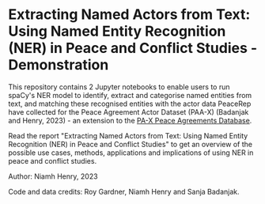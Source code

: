 # Extracting Named Actors from Text: Using Named Entity Recognition (NER) in Peace and Conflict Studies - Demonstration
This repository contains 2 Jupyter notebooks to enable users to run spaCy's NER model to identify, extract and categorise named entities from text, and matching these recognised entities with the actor data PeaceRep have collected for the Peace Agreement Actor Dataset (PAA-X) (Badanjak and Henry, 2023) - an extension to the [PA-X Peace Agreements Database]([url](https://www.peaceagreements.org/)https://www.peaceagreements.org/).

Read the report "Extracting Named Actors from Text: Using Named Entity Recognition (NER) in Peace and Conflict Studies" to get an overview of the possible use cases, methods, applications and implications of using NER in peace and conflict studies.

Author: Niamh Henry, 2023

Code and data credits: Roy Gardner, Niamh Henry and Sanja Badanjak.
